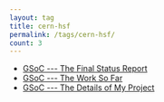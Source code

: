 ```yaml
---
layout: tag
title: cern-hsf
permalink: /tags/cern-hsf/
count: 3
---
```


- [GSoC --- The Final Status Report](https://wermos.github.io/blog/gsoc/cern-hsf/gsoc-the-final-status-report/)
- [GSoC --- The Work So Far](https://wermos.github.io/blog/gsoc/cern-hsf/gsoc-the-work-so-far/)
- [GSoC --- The Details of My Project](https://wermos.github.io/blog/gsoc/cern-hsf/gsoc-the-details-of-my-project/)
